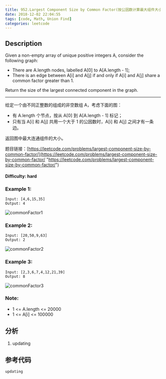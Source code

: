 ```yaml
---
title: 952.Largest Component Size by Common Factor(按公因数计算最大组件大小)
date: 2018-12-02 22:04:55
tags: [code, Math, Union Find]
categories: leetcode
---
```

## Description

Given a non-empty array of unique positive integers A, consider the following graph:

- There are A.length nodes, labelled A[0] to A[A.length - 1];
- There is an edge between A[i] and A[j] if and only if A[i] and A[j] share a common factor greater than 1.

Return the size of the largest connected component in the graph.

---

给定一个由不同正整数的组成的非空数组 A，考虑下面的图：

- 有 A.length 个节点，按从 A[0] 到 A[A.length - 1] 标记；
- 只有当 A[i] 和 A[j] 共用一个大于 1 的公因数时，A[i] 和 A[j] 之间才有一条边。

返回图中最大连通组件的大小。

题目链接：[https://leetcode.com/problems/largest-component-size-by-common-factor/](https://leetcode.com/problems/largest-component-size-by-common-factor/ "https://leetcode.com/problems/largest-component-size-by-common-factor/")

#### Difficulty: hard

<!-- more -->

### Example 1:

	Input: [4,6,15,35]
	Output: 4

![commonFactor1](commonFactor1.png)

### Example 2:

	Input: [20,50,9,63]
	Output: 2

![commonFactor2](commonFactor2.png)

### Example 3:

	Input: [2,3,6,7,4,12,21,39]
	Output: 8

![commonFactor3](commonFactor3.png)

### Note:

- 1 <= A.length <= 20000
- 1 <= A[i] <= 100000

## 分析

1. updating

## 参考代码

	updating